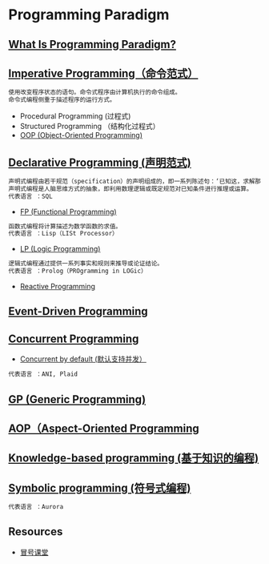 # Programming Paradigm

## [What Is Programming Paradigm?](WhatIs.md)

## [Imperative Programming（命令范式）](01_0_imperative/README.md)
```md
使用改变程序状态的语句。命令式程序由计算机执行的命令组成。
命令式编程侧重于描述程序的运行方式。
```
* Procedural Programming (过程式)
* Structured Programming （结构化过程式）
* [OOP (Object-Oriented Programming)](OOP/README.md)

## [Declarative Programming (声明范式)](02_0_declarative/README.md)
```md
声明式编程由若干规范（specification）的声明组成的，即一系列陈述句：‘已知这，求解那’，强调‘做什么’而非‘怎么做’。
声明式编程是人脑思维方式的抽象，即利用数理逻辑或既定规范对已知条件进行推理或运算。
代表语言 ：SQL
```
* [FP (Functional Programming)](02_01_FP/README.md)
```md
函数式编程将计算描述为数学函数的求值。
代表语言 ：Lisp（LISt Processor）
```
* [LP (Logic Programming)]()
```md
逻辑式编程通过提供一系列事实和规则来推导或论证结论。
代表语言 ：Prolog（PROgramming in LOGic）
```
* [Reactive Programming](02_03_Reactive/README.md)
## [Event-Driven Programming](Event-Driven/README.md)

## [Concurrent Programming](Concurrent/README.md)
* [Concurrent by default (默认支持并发）]()
```md
代表语言 ：ANI, Plaid
```
## [GP (Generic Programming)]()

## [AOP（Aspect-Oriented Programming]()

## [Knowledge-based programming (基于知识的编程)]()
## [Symbolic programming (符号式编程)]()
```md
代表语言 ：Aurora
```

## Resources
* [冒号课堂](https://github.com/SunnnyChan/sc.ebooks/blob/master/programe/colon-classroom/chapter/2_important-paradigms.md)